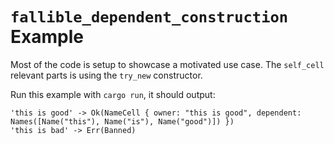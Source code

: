 # `fallible_dependent_construction` Example

Most of the code is setup to showcase a motivated use case. The `self_cell`
relevant parts is using the `try_new` constructor.

Run this example with `cargo run`, it should output:

```
'this is good' -> Ok(NameCell { owner: "this is good", dependent: Names([Name("this"), Name("is"), Name("good")]) })
'this is bad' -> Err(Banned)
```